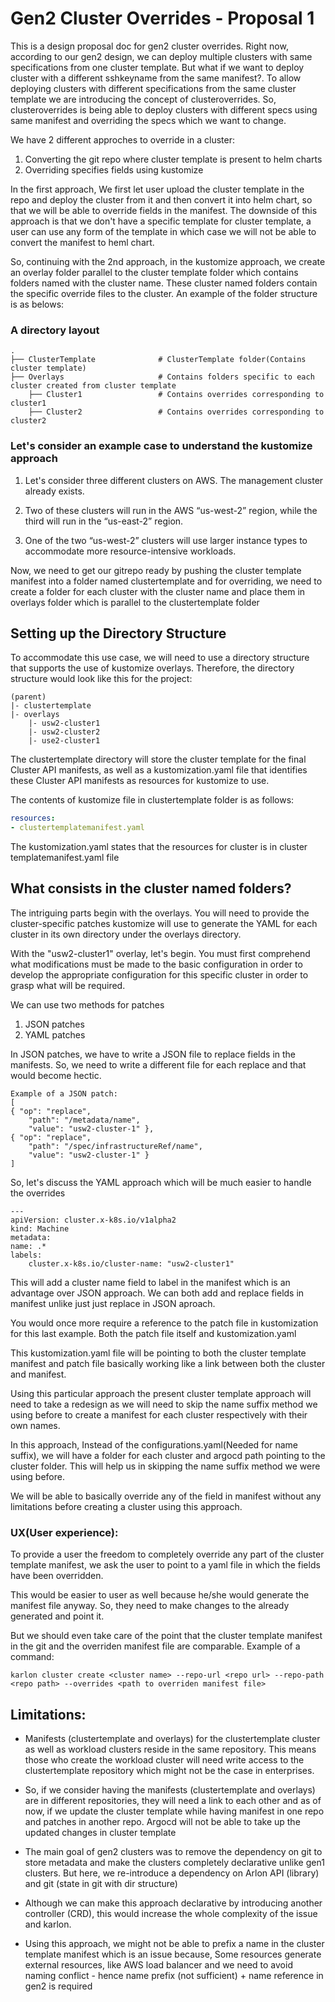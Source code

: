 # Gen2 Cluster Overrides - Proposal 1

This is a design proposal doc for gen2 cluster overrides. Right now, according to our gen2 design, we can deploy multiple clusters with same specifications from one cluster template. But what if we want to deploy cluster with a different sshkeyname from the same manifest?. To allow deploying clusters with different specifications from the same cluster template we are introducing the concept of clusteroverrides. So, clusteroverrides is being able to deploy clusters with different specs using same manifest and overriding the specs which we want to change.

We have 2 different approches to override in a cluster:

1. Converting the git repo where cluster template is present to helm charts
2. Overriding specifies fields using kustomize

In the first approach, We first let user upload the cluster template in the repo and deploy the cluster from it and then convert it into helm chart, so that we will be able to override fields in the manifest. The downside of this approach is that we don't have a specific template for cluster template, a user can use any form of the template in which case we will not be able to convert the manifest to heml chart.

So, continuing with the 2nd approach, in the kustomize approach, we create an overlay folder parallel to the cluster template folder which contains folders named with the cluster name. These cluster named folders contain the specific override files to the cluster. An example of the folder structure is as belows:

### A directory layout

    .
    ├── ClusterTemplate              # ClusterTemplate folder(Contains cluster template)
    ├── Overlays                     # Contains folders specific to each cluster created from cluster template
        ├── Cluster1                 # Contains overrides corresponding to cluster1 
        ├── Cluster2                 # Contains overrides corresponding to cluster2


### Let's consider an example case to understand the kustomize approach

1. Let's consider three different clusters on AWS. The management cluster already exists.

2. Two of these clusters will run in the AWS “us-west-2” region, while the third will run in the “us-east-2” region.

3. One of the two “us-west-2” clusters will use larger instance types to accommodate more resource-intensive workloads.

Now, we need to get our gitrepo ready by pushing the cluster template manifest into a folder named clustertemplate and for overriding, we need to create a folder for each cluster with the cluster name and place them in overlays folder which is parallel to the clustertemplate folder
## Setting up the Directory Structure

To accommodate this use case, we will need to use a directory structure that supports the use of kustomize overlays. Therefore, the directory structure would look like this for the project:

    (parent)
    |- clustertemplate
    |- overlays
        |- usw2-cluster1
        |- usw2-cluster2
        |- use2-cluster1

The clustertemplate directory will store the cluster template for the final Cluster API manifests, as well as a kustomization.yaml file that identifies these Cluster API manifests as resources for kustomize to use.

The contents of kustomize file in clustertemplate folder is as follows:

```yaml
resources:
- clustertemplatemanifest.yaml
```

The kustomization.yaml states that the resources for cluster is in cluster templatemanifest.yaml file

## What consists in the cluster named folders?

The intriguing parts begin with the overlays. You will need to provide the cluster-specific patches kustomize will use to generate the YAML for each cluster in its own directory under the overlays directory.

With the "usw2-cluster1" overlay, let's begin. You must first comprehend what modifications must be made to the basic configuration in order to develop the appropriate configuration for this specific cluster in order to grasp what will be required.

We can use two methods for patches
1. JSON patches
2. YAML patches

In JSON patches, we have to write a JSON file to replace fields in the manifests. So, we need to write a different file for each replace and that would become hectic. 

    Example of a JSON patch:
    [
    { "op": "replace",
        "path": "/metadata/name",
        "value": "usw2-cluster-1" },
    { "op": "replace",
        "path": "/spec/infrastructureRef/name",
        "value": "usw2-cluster-1" }
    ]

So, let's discuss the YAML approach which will be much easier to handle the overrides

    ---
    apiVersion: cluster.x-k8s.io/v1alpha2
    kind: Machine
    metadata:
    name: .*
    labels:
        cluster.x-k8s.io/cluster-name: "usw2-cluster1"

This will add a cluster name field to label in the manifest which is an advantage over JSON approach. We can both add and replace fields in manifest unlike just just replace in JSON aproach.

You would once more require a reference to the patch file in kustomization for this last example. Both the patch file itself and kustomization.yaml

This kustomization.yaml file will be pointing to both the cluster template manifest and patch file basically working like a link between both the cluster and manifest. 

Using this particular approach the present cluster template approach will need to take a redesign as we will need to skip the name suffix method we using before to create a manifest for each cluster respectively with their own names.

In this approach, Instead of the configurations.yaml(Needed for name suffix), we will have a folder for each cluster and argocd path pointing to the cluster folder. This will help us in skipping the name suffix method we were using before.

We will be able to basically override any of the field in manifest without any limitations before creating a cluster using this approach.

### UX(User experience):

To provide a user the freedom to completely override any part of the cluster template manifest, we ask the user to point to a yaml file in which the fields have been overridden. 

This would be easier to user as well because he/she would generate the manifest file anyway. So, they need to make changes to the already generated and point it. 

But we should even take care of the point that the cluster template manifest in the git and the overriden manifest file are comparable. Example of a command:

```karlon cluster create <cluster name> --repo-url <repo url> --repo-path <repo path> --overrides <path to overriden manifest file>```

## Limitations:

- Manifests (clustertemplate and overlays) for the clustertemplate cluster as well as workload clusters reside in the same repository. This means those who create the workload cluster will need write access to the clustertemplate repository which might not be the case in enterprises.
- So, if we consider having the manifests (clustertemplate and overlays) are in different repositories, they will need a link to each other and as of now, if we update the cluster template while having manifest in one repo and patches in another repo. Argocd will not be able to take up the updated changes in cluster template
  
- The main goal of gen2 clusters was to remove the dependency on git to store metadata and make the clusters completely declarative unlike gen1 clusters. But here, we re-introduce a dependency on Arlon API (library) and git (state in git with dir structure)
- Although we can make this approach declarative by introducing another controller (CRD), this would increase the whole complexity of the issue and karlon.
  
- Using this approach, we might not be able to prefix a name in the cluster template manifest which is an issue because, Some resources generate external resources, like AWS load balancer and we need to avoid naming conflict - hence name prefix (not sufficient) + name reference in gen2 is required
